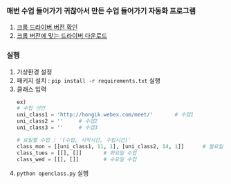 ### 매번 수업 들어가기 귀찮아서 만든 수업 들어가기 자동화 프로그램

1. [크롬 드라이버 버전 확인](chrome://settings/help)
2. [크롬 버전에 맞는 드라이버 다운로드](https://chromedriver.chromium.org/downloads)

### 실행
1. 가상환경 설정
2. 패키지 설치 : `pip install -r requirements.txt` 실행
3. 클래스 입력
    ```python
    ex)
    # 수업 선언
    uni_class1 = 'http://hongik.webex.com/meet/'       # 수업1
    uni_class2 = ''     # 수업2
    uni_class3 = ''     # 수업3
    
    # 요일별 수업 : '(수업, 시작시간, 수업시간)'
    class_mon = [[uni_class1, 11, 1], [uni_class2, 14, 1]]      # 월요일 수업
    class_tues = [[], []]       # 화요일 수업
    class_wed = [[], []]        # 수요일 수업
    ```
4. `python openclass.py` 실행
